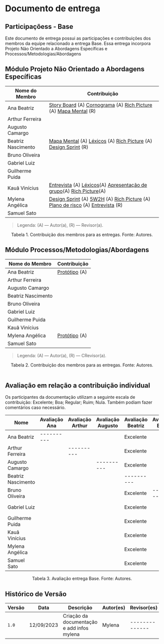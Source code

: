 # Documento de entrega
## Participaçõess - Base

Este documento de entrega possui as participações e contribuiçôes dos membros da equipe relacionado a entrega Base.
Essa entrega incorpora Projeto Não Orientado a Abordagens Específicas e Processos/Metodologias/Abordagens

## Módulo Projeto Não Orientado a Abordagens Específicas

| Nome do Membro     | Contribuição                                                                                                                                                                                  |
|--------------------|-----------------------------------------------------------------------------------------------------------------------------------------------------------------------------------------------|
| Ana Beatriz        | [Story Board](add) (A) [Cornograma](add) (A) [Rich Picture](add) (A) [Mapa Mental](add) (R)|     
| Arthur Ferreira    |                                                                                                                    |     
| Augusto Camargo    |                                                                                                                                          |     
| Beatriz Nascimento |  [Mapa Mental](Adicionar) (A) [Léxicos](Adicionar) (A)  [Rich Picture](Adicionar) (A) [Design Sprint](Adicionar) (R)                                                                                                                         |     
| Bruno Oliveira     |                                                        |     
| Gabriel Luiz       |                                                                                                                            |     
| Guilherme Puida    |                                                                                                                                           |     
| Kauã Vinícius      |  [Entrevista](./Engenharia-de-Requisitos/Elicitação/Entrevista.md) (A) [Léxicos](./Engenharia-de-Requisitos/Modelagem/Léxicos.md)(A) [Apresentação de grupo](ApresentacaoDeGrupo.md)(A)  [Rich Picture](Adicionar)(A)                                                                                                                                      |     
| Mylena Angélica    | [Design Sprint](2.0.Design_Sprint.md) (A) [5W2H](./Engenharia-de-Requisitos/Elicitação/5W2H.md) (A) [Rich Picture](Adicionar) (A)  [Plano de risco](Adicionar) (A) [Entrevista](Adicionar) (R) |     
| Samuel Sato        | |     

> Legenda: (A) — Autor(a), (R) — Revisor(a).

<div style="text-align: center"> Tabela 1. Contribuição dos membros para as entregas. Fonte: Autores.</div>

## Módulo Processos/Metodologias/Abordagens

| Nome do Membro     | Contribuição                                                                                                                                                                                  |
|--------------------|-----------------------------------------------------------------------------------------------------------------------------------------------------------------------------------------------|
| Ana Beatriz        | [Protótipo](adicionar) (A) |     
| Arthur Ferreira    |                                                                                                                    |     
| Augusto Camargo    |                                                                                                                                          |     
| Beatriz Nascimento |                                                                                                                              |     
| Bruno Oliveira     |                                                        |     
| Gabriel Luiz       |                                                                                                                            |     
| Guilherme Puida    |                                                                                                                                           |     
| Kauã Vinícius      |                                                                                                                                           |     
| Mylena Angélica    | [Protótipo](adicionar) (A) |     
| Samuel Sato        | |  
> Legenda: (A) — Autor(a), (R) — CRevisor(a).

<div style="text-align: center"> Tabela 2. Contribuição dos membros para as entregas. Fonte: Autores.</div>

<br>

## Avaliação em relação a contribuição individual
Os participantes da documentação utilizam a seguinte escala de contribuição: Excelente; Boa; Regular; Ruim; Nula. 
Também podiam fazer comentários caso necessário.

|         Nome       | Avaliação Ana | Avaliação Arthur | Avaliação Augusto | Avaliação Beatriz | Avaliação Bruno | Avaliação Gabriel | Avaliação Guilherme | Avaliação Kauã | Avaliação Mylena | Avaliação Samuel | 
|--------------------|---------------|------------------|-------------------|-------------------|-----------------|-------------------|---------------------|----------------|------------------|------------------|
| Ana Beatriz        |----------     |                  |                   |Excelente|                 |                   |                     |  Excelente              | Excelente        |                  |
| Arthur Ferreira    |               |----------        |                   |Excelente|                 |                   |                     |   Excelente             |  Excelente       |                  |
| Augusto Camargo    |               |                  |----------         |Excelente|                 |                   |                     |   Excelente             |  Excelente       |                  |
| Beatriz Nascimento |               |                  |                   |----------         |                 |                   |                     |    Excelente            | Excelente        |                  |
| Bruno Oliveira     |               |                  |                   |Excelente|----------       |                   |                     |   Excelente             |  Excelente       |                  |
| Gabriel Luiz       |               |                  |                   |Excelente|                 |----------         |                     |  Excelente              |  Excelente       |                  |
| Guilherme Puida    |               |                  |                   |Excelente|                 |                   |----------           |  Excelente              | Excelente        |                  |
| Kauã Vinícius      |               |                  |                   |Excelente|                 |                   |                     |----------      | Excelente        |                  |
| Mylena Angélica    |               |                  |                   |Excelente|                 |                   |                     |  Excelente              |----------        |                  |
| Samuel Sato        |               |                  |                   |Excelente|                 |                   |                     |  Excelente              | Excelente        |----------        |                                                                                                                                                        ||

<div style="text-align: center"> Tabela 3. Avaliação entrega Base. Fonte: Autores.</div>


## Histórico de Versão

| Versão | Data       | Descrição                                                                                                         | Autor(es)        | Revisor(es)    |
|--------|------------|-------------------------------------------------------------------------------------------------------------------|------------------|----------------|
| `1.0`  | 12/09/2023 | Criação da documentação e add infos mylena                                                                        | Mylena           | -------------- |
